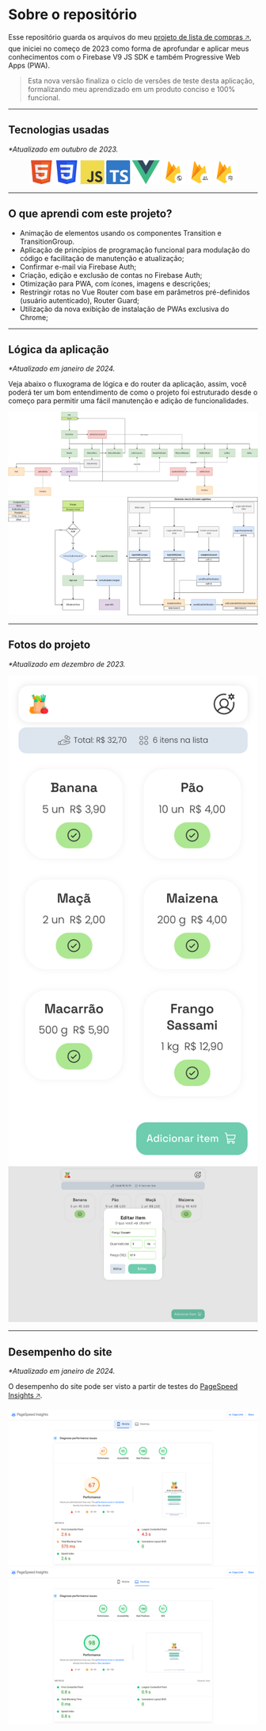 # Sobre o repositório

Esse repositório guarda os arquivos do meu [projeto de lista de compras 🡥](https://lista-de-compras.andremourasantos.com.br), que iniciei no começo de 2023 como forma de aprofundar e aplicar meus conhecimentos com o Firebase V9 JS SDK e também Progressive Web Apps (PWA).

> Esta nova versão finaliza o ciclo de versões de teste desta aplicação, formalizando meu aprendizado em um produto conciso e 100% funcional.

---

## Tecnologias usadas

_*Atualizado em outubro de 2023._

<div align="center">
  <img height="48" title="HTML5" src="data/html5.png">
  <img height="48" title="CSS3" src="data/css3.png">
  <img height="48" title="JavaScript" src="data/js.png">
  <img height="48" title="TypeScript" src="data/ts.png">
  <img height="48" title="VueJS 3" src="data/vuejs.png">
  <img height="48" title="Firebase Hosting" src="data/firebase-hosting.png">
  <img height="48" title="Firebase Auth" src="data/firebase-auth.png">
  <img height="48" title="Firebase Firestore" src="data/firebase-firestore.png">
</div>

---

## O que aprendi com este projeto?

- Animação de elementos usando os componentes Transition e TransitionGroup.
- Aplicação de princípios de programação funcional para modulação do código e facilitação de manutenção e atualização;
- Confirmar e-mail via Firebase Auth;
- Criação, edição e exclusão de contas no Firebase Auth;
- Otimização para PWA, com ícones, imagens e descrições;
- Restringir rotas no Vue Router com base em parâmetros pré-definidos (usuário autenticado), Router Guard;
- Utilização da nova exibição de instalação de PWAs exclusiva do Chrome;

---

## Lógica da aplicação

_*Atualizado em janeiro de 2024._

Veja abaixo o fluxograma de lógica e do router da aplicação, assim, você poderá ter um bom entendimento de como o projeto foi estruturado desde o começo para permitir uma fácil manutenção e adição de funcionalidades.

<img title="Fluxograma de lógica da aplicação" src="data/lista-de-compras-app-fluxogram.png">
<img title="Fluxograma de lógica de autenticação da aplicação" src="data/router-fluxogram.png">

---

## Fotos do projeto

_*Atualizado em dezembro de 2023._

![Lista preenchida (visão de telefone)](/public/img/promotional/1-lista-preenchida.png)
![Editando item da lista (visão de computador)](/public/img/promotional/2-wide-editando-item.png)

---

## Desempenho do site

_*Atualizado em janeiro de 2024._

O desempenho do site pode ser visto a partir de testes do [PageSpeed Insights 🡥](https://pagespeed.web.dev/analysis?url=https%3A%2F%2Flista-de-compras.andremourasantos.com.br%2F).

![pagespeed-insights-teste-telefone](/data/desempenho_telefone.png)
![pagespeed-insights-teste-pc](/data/desempenho_computador.png)
